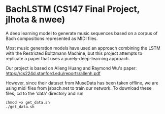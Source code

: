 # BachLSTM (CS147 Final Project, jlhota & nwee)

A deep learning model to generate music sequences based on a corpus of Bach compositions represented as MIDI files.

Most music generation models have used an approach combining the LSTM with the Restricted Boltzmann Machine, but this project attempts to replicate a paper that uses a purely-deep-learning approach.

Our project is based on Alleng Huang and Raymond Wu's paper: https://cs224d.stanford.edu/reports/allenh.pdf

However, since their dataset from MuseData has been taken offline, we are using midi files from jsbach.net to train our network.
To download these files, cd to the 'data' directory and run
```
chmod +x get_data.sh
./get_data.sh
```

